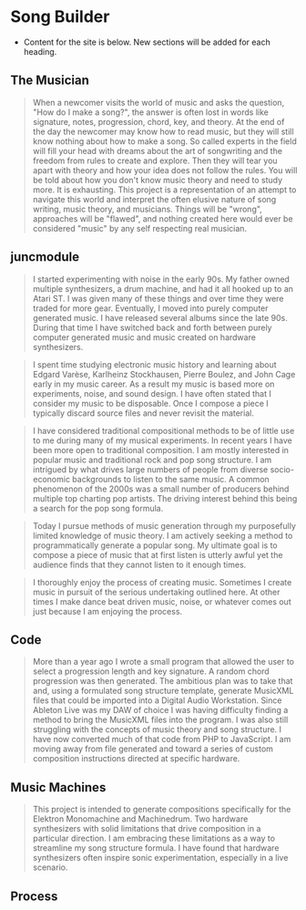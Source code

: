 # Song Builder

- Content for the site is below. New sections will be added for each heading.

## The Musician

> When a newcomer visits the world of music and asks the question, "How do I make a song?", the answer is often lost in words like signature, notes, progression, chord, key, and theory. At the end of the day the newcomer may know how to read music, but they will still know nothing about how to make a song. So called experts in the field will fill your head with dreams about the art of songwriting and the freedom from rules to create and explore. Then they will tear you apart with theory and how your idea does not follow the rules. You will be told about how you don't know music theory and need to study more. It is exhausting. This project is a representation of an attempt to navigate this world and interpret the often elusive nature of song writing, music theory, and musicians. Things will be "wrong", approaches will be "flawed", and nothing created here would ever be considered "music" by any self respecting real musician.

## juncmodule

> I started experimenting with noise in the early 90s. My father owned multiple synthesizers, a drum machine, and had it all hooked up to an Atari ST. I was given many of these things and over time they were traded for more gear. Eventually, I moved into purely computer generated music. I have released several albums since the late 90s. During that time I have switched back and forth between purely computer generated music and music created on hardware synthesizers.

> I spent time studying electronic music history and learning about Edgard Varèse, Karlheinz Stockhausen, Pierre Boulez, and John Cage early in my music career. As a result my music is based more on experiments, noise, and sound design. I have often stated that I consider my music to be disposable. Once I compose a piece I typically discard source files and never revisit the material.

> I have considered traditional compositional methods to be of little use to me during many of my musical experiments. In recent years I have been more open to traditional composition. I am mostly interested in popular music and traditional rock and pop song structure. I am intrigued by what drives large numbers of people from diverse socio-economic backgrounds to listen to the same music. A common phenomenon of the 2000s was a small number of producers behind multiple top charting pop artists. The driving interest behind this being a search for the pop song formula.

> Today I pursue methods of music generation through my purposefully limited knowledge of music theory. I am actively seeking a method to programmatically generate a popular song. My ultimate goal is to compose a piece of music that at first listen is utterly awful yet the audience finds that they cannot listen to it enough times.

> I thoroughly enjoy the process of creating music. Sometimes I create music in pursuit of the serious undertaking outlined here. At other times I make dance beat driven music, noise, or whatever comes out just because I am enjoying the process.

## Code

> More than a year ago I wrote a small program that allowed the user to select a progression length and key signature. A random chord progression was then generated. The ambitious plan was to take that and, using a formulated song structure template, generate MusicXML files that could be imported into a Digital Audio Workstation. Since Ableton Live was my DAW of choice I was having difficulty finding a method to bring the MusicXML files into the program. I was also still struggling with the concepts of music theory and song structure. I have now converted much of that code from PHP to JavaScript. I am moving away from file generated and toward a series of custom composition instructions directed at specific hardware.

## Music Machines

> This project is intended to generate compositions specifically for the Elektron Monomachine and Machinedrum. Two hardware synthesizers with solid limitations that drive composition in a particular direction. I am embracing these limitations as a way to streamline my song structure formula. I have found that hardware synthesizers often inspire sonic experimentation, especially in a live scenario.

## Process

